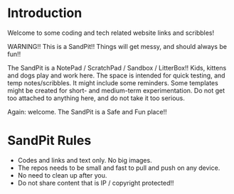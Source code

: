 # Introduction

Welcome to some coding and tech related website links and scribbles!

WARNING!! This is a SandPit!! Things will get messy, and should always be fun!!

The SandPit is a NotePad / ScratchPad / Sandbox / LitterBox!! Kids, kittens and dogs play and work here. The space is intended for quick testing, and temp notes/scribbles. It might include some reminders. Some templates might be created for short- and medium-term experimentation. Do not get too attached to anything here, and do not take it too serious.  

Again: welcome. The SandPit is a Safe and Fun place!! 

# SandPit Rules

* Codes and links and text only. No big images. 
* The repos needs to be small and fast to pull and push on any device.
* No need to clean up after you. 
* Do not share content that is IP / copyright protected!!
